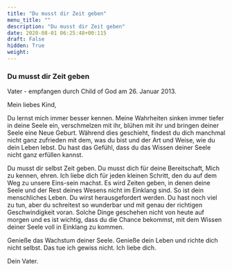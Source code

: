 ```yaml
---
title: "Du musst dir Zeit geben"
menu_title: ""
description: "Du musst dir Zeit geben"
date: 2020-08-01 06:25:48+00:115
draft: False
hidden: True
weight:
---
```

### Du musst dir Zeit geben

Vater - empfangen durch Child of God am 26. Januar 2013.

Mein liebes Kind,

Du lernst mich immer besser kennen. Meine Wahrheiten sinken immer tiefer in deine Seele ein, verschmelzen mit ihr, blühen mit ihr und bringen deiner Seele eine Neue Geburt. Während dies geschieht, findest du dich manchmal nicht ganz zufrieden mit dem, was du bist und der Art und Weise, wie du dein Leben lebst. Du hast das Gefühl, dass du das Wissen deiner Seele nicht ganz erfüllen kannst.

Du musst dir selbst Zeit geben. Du musst dich für deine Bereitschaft, Mich zu kennen, ehren. Ich liebe dich für jeden kleinen Schritt, den du auf dem Weg zu unsere Eins-sein machst. Es wird Zeiten geben, in denen deine Seele und der Rest deines Wesens nicht im Einklang sind. So ist dein menschliches Leben. Du wirst herausgefordert werden. Du hast noch viel zu tun, aber du schreitest so wunderbar und mit genau der richtigen Geschwindigkeit voran. Solche Dinge geschehen nicht von heute auf morgen und es ist wichtig, dass du die Chance bekommst, mit dem Wissen deiner Seele voll in Einklang zu kommen.

Genieße das Wachstum deiner Seele. Genieße dein Leben und richte dich nicht selbst. Das tue ich gewiss nicht. Ich liebe dich.

Dein Vater. 
